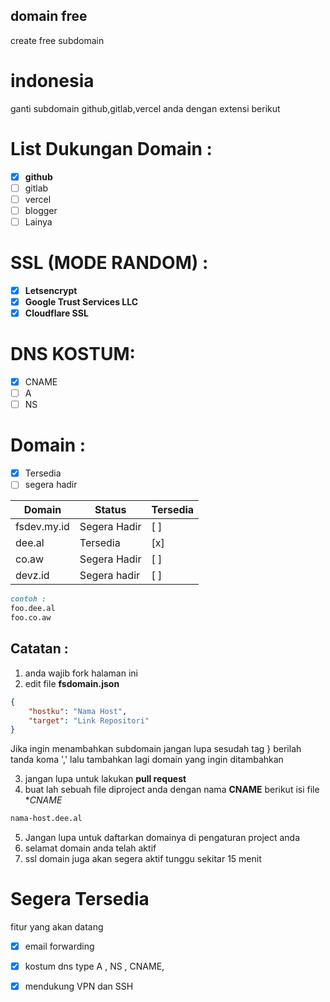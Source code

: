 ## domain free
create free subdomain 

# indonesia
ganti subdomain github,gitlab,vercel anda dengan extensi berikut


# List Dukungan Domain :
 - [x] **github**
 - [ ] gitlab
 - [ ] vercel
 - [ ] blogger
 - [ ] Lainya

# SSL (MODE RANDOM) :
 - [x] **Letsencrypt**
 - [x] **Google Trust Services LLC**
 - [x] **Cloudflare SSL**

# DNS KOSTUM:
 - [x] CNAME
 - [ ] A
 - [ ] NS

# Domain : 
 - [x] Tersedia
 - [ ] segera hadir

| Domain | Status | Tersedia |
| ---- | ---- | ---- |
| fsdev.my.id | Segera Hadir | [ ] |
| dee.al | Tersedia | [x] |
| co.aw | Segera Hadir | [ ] |
| devz.id | Segera hadir | [ ] |
```markdown
contoh :
foo.dee.al
foo.co.aw
```

## Catatan :
1. anda wajib fork halaman ini
2. edit file **fsdomain.json**
```json
{
    "hostku": "Nama Host",
    "target": "Link Repositori"
}
```
Jika ingin menambahkan subdomain jangan lupa sesudah tag } berilah tanda koma ',' lalu tambahkan lagi domain yang ingin ditambahkan

3. jangan lupa untuk lakukan **pull request**
4. buat lah sebuah file diproject anda dengan nama **CNAME** berikut isi file **CNAME*
```markdown
nama-host.dee.al
```
5. Jangan lupa untuk daftarkan domainya di pengaturan project anda
6. selamat domain anda telah aktif
7. ssl domain juga akan segera aktif tunggu sekitar 15 menit

# Segera Tersedia
fitur yang akan datang
 - [x] email forwarding
 - [x] kostum dns type A , NS , CNAME,
 - [x] mendukung VPN dan SSH
 
 
